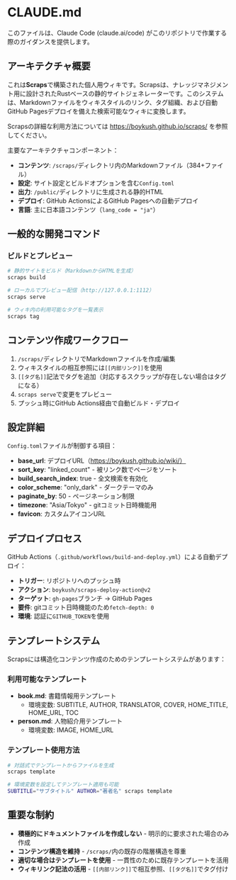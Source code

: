 # CLAUDE.md

このファイルは、Claude Code (claude.ai/code) がこのリポジトリで作業する際のガイダンスを提供します。

## アーキテクチャ概要

これは**Scraps**で構築された個人用ウィキです。Scrapsは、ナレッジマネジメント用に設計されたRustベースの静的サイトジェネレーターです。このシステムは、Markdownファイルをウィキスタイルのリンク、タグ組織、および自動GitHub Pagesデプロイを備えた検索可能なウィキに変換します。

Scrapsの詳細な利用方法については https://boykush.github.io/scraps/ を参照してください。

主要なアーキテクチャコンポーネント：
- **コンテンツ**: `/scraps/`ディレクトリ内のMarkdownファイル（384+ファイル）
- **設定**: サイト設定とビルドオプションを含む`Config.toml`
- **出力**: `/public/`ディレクトリに生成される静的HTML
- **デプロイ**: GitHub ActionsによるGitHub Pagesへの自動デプロイ
- **言語**: 主に日本語コンテンツ（`lang_code = "ja"`）

## 一般的な開発コマンド

### ビルドとプレビュー
```bash
# 静的サイトをビルド（MarkdownからHTMLを生成）
scraps build

# ローカルでプレビュー配信（http://127.0.0.1:1112）
scraps serve

# ウィキ内の利用可能なタグを一覧表示
scraps tag
```

## コンテンツ作成ワークフロー

1. `/scraps/`ディレクトリでMarkdownファイルを作成/編集
2. ウィキスタイルの相互参照には`[[内部リンク]]`を使用
3. `[[タグ名]]`記法でタグを追加（対応するスクラップが存在しない場合はタグになる）
4. `scraps serve`で変更をプレビュー
5. プッシュ時にGitHub Actions経由で自動ビルド・デプロイ

## 設定詳細

`Config.toml`ファイルが制御する項目：
- **base_url**: デプロイURL（https://boykush.github.io/wiki/）
- **sort_key**: "linked_count" - 被リンク数でページをソート
- **build_search_index**: true - 全文検索を有効化
- **color_scheme**: "only_dark" - ダークテーマのみ
- **paginate_by**: 50 - ページネーション制限
- **timezone**: "Asia/Tokyo" - gitコミット日時機能用
- **favicon**: カスタムアイコンURL

## デプロイプロセス

GitHub Actions（`.github/workflows/build-and-deploy.yml`）による自動デプロイ：
- **トリガー**: リポジトリへのプッシュ時
- **アクション**: `boykush/scraps-deploy-action@v2`
- **ターゲット**: `gh-pages`ブランチ → GitHub Pages
- **要件**: gitコミット日時機能のため`fetch-depth: 0`
- **環境**: 認証に`GITHUB_TOKEN`を使用

## テンプレートシステム

Scrapsには構造化コンテンツ作成のためのテンプレートシステムがあります：

### 利用可能なテンプレート
- **book.md**: 書籍情報用テンプレート
  - 環境変数: SUBTITLE, AUTHOR, TRANSLATOR, COVER, HOME_TITLE, HOME_URL, TOC
- **person.md**: 人物紹介用テンプレート  
  - 環境変数: IMAGE, HOME_URL

### テンプレート使用方法
```bash
# 対話式でテンプレートからファイルを生成
scraps template

# 環境変数を設定してテンプレート適用も可能
SUBTITLE="サブタイトル" AUTHOR="著者名" scraps template
```

## 重要な制約

- **積極的にドキュメントファイルを作成しない** - 明示的に要求された場合のみ作成
- **コンテンツ構造を維持** - `/scraps/`内の既存の階層構造を尊重
- **適切な場合はテンプレートを使用** - 一貫性のために既存テンプレートを活用
- **ウィキリンク記法の活用** - `[[内部リンク]]`で相互参照、`[[タグ名]]`でタグ付け
